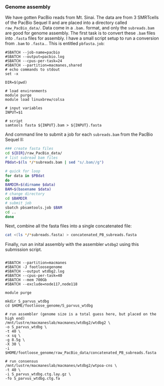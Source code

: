 ### Genome assembly

We have gotten PacBio reads from Mt. Sinai. The data are from 3 SMRTcells of the PacBio Sequel II and are placed into a directory called `raw_PacBio_data/`. Data come in a `.bam.` format, and only the `subreads.bam` are good for genome assembly. The first task is to convert these `.bam` files into `.fasta` files for assembly. I have a small script setup to run a conversion from `.bam` to `.fasta.`. This is entitled `pbfasta.job`:

```#!/bin/bash
#SBATCH --job-name=pacbio
#SBATCH --output=pacbio.log
#SBATCH --cpus-per-task=24
#SBATCH --partition=macmanes,shared
# echo commands to stdout
set -x

DIR=$(pwd)

# load environments
module purge
module load linuxbrew/colsa

# input variables
INPUT=$1

# script
samtools fasta ${INPUT}.bam > ${INPUT}.fasta
```

And command line to submit a job for each `subreads.bam` from the PacBio Sequel II:

```bash
### create fasta files
cd ${DIR}/raw_PacBio_data/
# list subread bam files
PBdat=$(ls */*subreads.bam | sed "s/.bam//g")

# quick for loop
for data in $PBdat
do
BAMDIR=$(dirname $data)
BAM=$(basename $data)
# change directory
cd $BAMDIR
# submit job
sbatch pbsamtools.job $BAM
cd ..
done
```

Next, combine all the fasta files into a single concatenated file:

```bash
cat <(ls */*subreads.fasta) > concatenated_PB_subreads.fasta
```

Finally, run an inital assembly with the assembler `wtdbg2` using this submission script.

```#!/bin/bash

#SBATCH --partition=macmanes
#SBATCH -J footloosegenome
#SBATCH --output wtdbg2.log
#SBATCH --cpus-per-task=40
#SBATCH --mem 700Gb
#SBATCH --exclude=node117,node118

module purge

mkdir S_parvus_wtdbg
cd $HOME/footloose_genome/S_parvus_wtdbg

# run assembler (genome size is a total guess here, but placed on the high end)
/mnt/lustre/macmaneslab/macmanes/wtdbg2/wtdbg2 \
-o S_parvus_wtdbg \
-t 40 \
-x sq \
-g 8.5g \
-X 30 \
-i $HOME/footloose_genome/raw_PacBio_data/concatenated_PB_subreads.fasta

# run consensus
/mnt/lustre/macmaneslab/macmanes/wtdbg2/wtpoa-cns \
-t 40 \
-i S_parvus_wtdbg.ctg.lay.gz \
-fo S_parvus_wtdbg.ctg.fa
```
